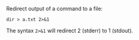 Redirect output of a command to a file:

```dir > a.txt 2>&1```

The syntax ```2>&1``` will redirect 2 (stderr) to 1 (stdout).
